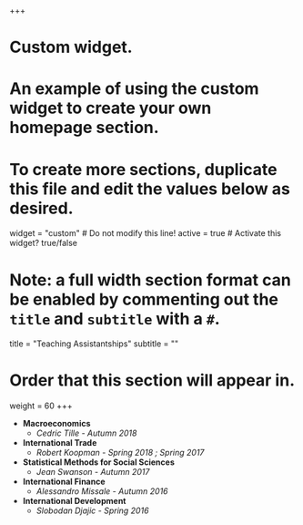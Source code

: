 +++
# Custom widget.
# An example of using the custom widget to create your own homepage section.
# To create more sections, duplicate this file and edit the values below as desired.
widget = "custom"  # Do not modify this line!
active = true  # Activate this widget? true/false

# Note: a full width section format can be enabled by commenting out the `title` and `subtitle` with a `#`.
title = "Teaching Assistantships"
subtitle = ""

# Order that this section will appear in.
weight = 60
+++

-	**Macroeconomics**
	-	_Cedric Tille - Autumn 2018_
-	**International Trade**
	-	_Robert Koopman - Spring 2018 ; Spring 2017_
-	**Statistical Methods for Social Sciences**
	-	_Jean Swanson  - Autumn 2017_
-	**International Finance**
	-	_Alessandro Missale  - Autumn 2016_
-	**International Development**
	-	_Slobodan Djajic  - Spring 2016_

